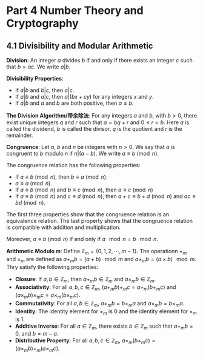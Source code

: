 # Part 4 Number Theory and Cryptography

## 4.1 Divisibility and Modular Arithmetic

**Division**: An integer $a$ divides $b$ if and only if there exists an integer $c$ such that $b = ac$. We write $a|b$.

**Divisibility Properties**:

- If $a|b$ and $b|c$, then $a|c$.
- If $a|b$ and $a|c$, then $a|(bx + cy)$ for any integers $x$ and $y$.
- If $a|b$ and $a$ and $b$ are both positive, then $a \leq b$.

**The Division Algorithm/带余除法**: For any integers $a$ and $b$, with $b > 0$, there exist unique integers $q$ and $r$ such that $a = bq + r$ and $0 \leq r < b$. Here $a$ is called the dividend, $b$ is called the divisor, $q$ is the quotient and $r$ is the remainder.

**Congruence**: Let $a$, $b$ and $n$ be integers with $n > 0$. We say that $a$ is congruent to $b$ modulo $n$ if $n|(a - b)$. We write $a \equiv b \pmod{n}$.

The congruence relation has the following properties:

- If $a \equiv b \pmod{n}$, then $b \equiv a \pmod{n}$.
- $a \equiv a \pmod{n}$.
- If $a \equiv b \pmod{n}$ and $b \equiv c \pmod{n}$, then $a \equiv c \pmod{n}$
- If $a \equiv b \pmod{n}$ and $c \equiv d \pmod{n}$, then $a + c \equiv b + d \pmod{n}$ and $ac \equiv bd \pmod{n}$.

The first three properties show that the congruence relation is an equivalence relation. The last property shows that the congruence relation is compatible with addition and multiplication.

Moreover, $a \equiv b \pmod{n}$ if and only if $a\!\!\mod{n} = b\!\!\mod{n}$.

**Arithmetic Modulo $m$**: Define $\mathbb{Z}_m = \{0, 1, 2, \cdots, m - 1\}$. The operationn $+_m$ and $\times_m$ are defined as $a +_m b = (a + b)\!\!\mod{m}$ and $a \times_m b = (a \times b)\!\!\mod{m}$. Thry satisfy the following properties:

- **Closure**: If $a, b \in \mathbb{Z}_m$, then $a +_m b \in \mathbb{Z}_m$ and $a \times_m b \in \mathbb{Z}_m$.
- **Associativity**: For all $a, b, c \in \mathbb{Z}_m$, $(a +_m b) +_m c = a +_m (b +_m c)$ and $(a \times_m b) \times_m c = a \times_m (b \times_m c)$.
- **Commutativity**: For all $a, b \in \mathbb{Z}_m$, $a +_m b = b +_m a$ and $a \times_m b = b \times_m a$.
- **Identity**: The identity element for $+_m$ is $0$ and the identity element for $\times_m$ is $1$.
- **Additive Inverse**: For all $a \in \mathbb{Z}_m$, there exists $b \in \mathbb{Z}_m$ such that $a +_m b = 0$, and $b=m-a$.
- **Distributive Property**: For all $a, b, c \in \mathbb{Z}_m$, $a \times_m (b +_m c) = (a \times_m b) +_m (a \times_m c)$.